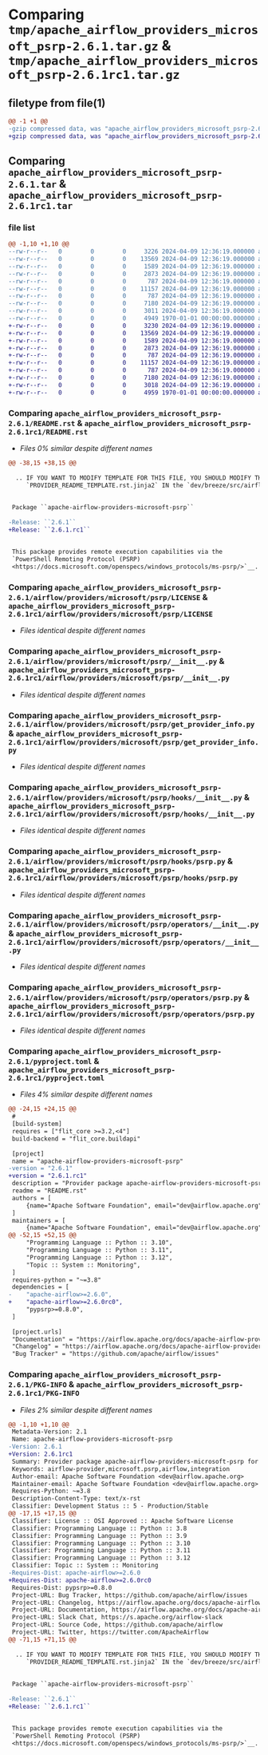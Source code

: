 # Comparing `tmp/apache_airflow_providers_microsoft_psrp-2.6.1.tar.gz` & `tmp/apache_airflow_providers_microsoft_psrp-2.6.1rc1.tar.gz`

## filetype from file(1)

```diff
@@ -1 +1 @@
-gzip compressed data, was "apache_airflow_providers_microsoft_psrp-2.6.1.tar", last modified: Tue Apr  9 12:36:19 2024, max compression
+gzip compressed data, was "apache_airflow_providers_microsoft_psrp-2.6.1rc1.tar", last modified: Tue Apr  9 12:36:19 2024, max compression
```

## Comparing `apache_airflow_providers_microsoft_psrp-2.6.1.tar` & `apache_airflow_providers_microsoft_psrp-2.6.1rc1.tar`

### file list

```diff
@@ -1,10 +1,10 @@
--rw-r--r--   0        0        0     3226 2024-04-09 12:36:19.000000 apache_airflow_providers_microsoft_psrp-2.6.1/README.rst
--rw-r--r--   0        0        0    13569 2024-04-09 12:36:19.000000 apache_airflow_providers_microsoft_psrp-2.6.1/airflow/providers/microsoft/psrp/LICENSE
--rw-r--r--   0        0        0     1589 2024-04-09 12:36:19.000000 apache_airflow_providers_microsoft_psrp-2.6.1/airflow/providers/microsoft/psrp/__init__.py
--rw-r--r--   0        0        0     2873 2024-04-09 12:36:19.000000 apache_airflow_providers_microsoft_psrp-2.6.1/airflow/providers/microsoft/psrp/get_provider_info.py
--rw-r--r--   0        0        0      787 2024-04-09 12:36:19.000000 apache_airflow_providers_microsoft_psrp-2.6.1/airflow/providers/microsoft/psrp/hooks/__init__.py
--rw-r--r--   0        0        0    11157 2024-04-09 12:36:19.000000 apache_airflow_providers_microsoft_psrp-2.6.1/airflow/providers/microsoft/psrp/hooks/psrp.py
--rw-r--r--   0        0        0      787 2024-04-09 12:36:19.000000 apache_airflow_providers_microsoft_psrp-2.6.1/airflow/providers/microsoft/psrp/operators/__init__.py
--rw-r--r--   0        0        0     7180 2024-04-09 12:36:19.000000 apache_airflow_providers_microsoft_psrp-2.6.1/airflow/providers/microsoft/psrp/operators/psrp.py
--rw-r--r--   0        0        0     3011 2024-04-09 12:36:19.000000 apache_airflow_providers_microsoft_psrp-2.6.1/pyproject.toml
--rw-r--r--   0        0        0     4949 1970-01-01 00:00:00.000000 apache_airflow_providers_microsoft_psrp-2.6.1/PKG-INFO
+-rw-r--r--   0        0        0     3230 2024-04-09 12:36:19.000000 apache_airflow_providers_microsoft_psrp-2.6.1rc1/README.rst
+-rw-r--r--   0        0        0    13569 2024-04-09 12:36:19.000000 apache_airflow_providers_microsoft_psrp-2.6.1rc1/airflow/providers/microsoft/psrp/LICENSE
+-rw-r--r--   0        0        0     1589 2024-04-09 12:36:19.000000 apache_airflow_providers_microsoft_psrp-2.6.1rc1/airflow/providers/microsoft/psrp/__init__.py
+-rw-r--r--   0        0        0     2873 2024-04-09 12:36:19.000000 apache_airflow_providers_microsoft_psrp-2.6.1rc1/airflow/providers/microsoft/psrp/get_provider_info.py
+-rw-r--r--   0        0        0      787 2024-04-09 12:36:19.000000 apache_airflow_providers_microsoft_psrp-2.6.1rc1/airflow/providers/microsoft/psrp/hooks/__init__.py
+-rw-r--r--   0        0        0    11157 2024-04-09 12:36:19.000000 apache_airflow_providers_microsoft_psrp-2.6.1rc1/airflow/providers/microsoft/psrp/hooks/psrp.py
+-rw-r--r--   0        0        0      787 2024-04-09 12:36:19.000000 apache_airflow_providers_microsoft_psrp-2.6.1rc1/airflow/providers/microsoft/psrp/operators/__init__.py
+-rw-r--r--   0        0        0     7180 2024-04-09 12:36:19.000000 apache_airflow_providers_microsoft_psrp-2.6.1rc1/airflow/providers/microsoft/psrp/operators/psrp.py
+-rw-r--r--   0        0        0     3018 2024-04-09 12:36:19.000000 apache_airflow_providers_microsoft_psrp-2.6.1rc1/pyproject.toml
+-rw-r--r--   0        0        0     4959 1970-01-01 00:00:00.000000 apache_airflow_providers_microsoft_psrp-2.6.1rc1/PKG-INFO
```

### Comparing `apache_airflow_providers_microsoft_psrp-2.6.1/README.rst` & `apache_airflow_providers_microsoft_psrp-2.6.1rc1/README.rst`

 * *Files 0% similar despite different names*

```diff
@@ -38,15 +38,15 @@
 
  .. IF YOU WANT TO MODIFY TEMPLATE FOR THIS FILE, YOU SHOULD MODIFY THE TEMPLATE
     `PROVIDER_README_TEMPLATE.rst.jinja2` IN the `dev/breeze/src/airflow_breeze/templates` DIRECTORY
 
 
 Package ``apache-airflow-providers-microsoft-psrp``
 
-Release: ``2.6.1``
+Release: ``2.6.1.rc1``
 
 
 This package provides remote execution capabilities via the
 `PowerShell Remoting Protocol (PSRP)
 <https://docs.microsoft.com/openspecs/windows_protocols/ms-psrp/>`__.
```

### Comparing `apache_airflow_providers_microsoft_psrp-2.6.1/airflow/providers/microsoft/psrp/LICENSE` & `apache_airflow_providers_microsoft_psrp-2.6.1rc1/airflow/providers/microsoft/psrp/LICENSE`

 * *Files identical despite different names*

### Comparing `apache_airflow_providers_microsoft_psrp-2.6.1/airflow/providers/microsoft/psrp/__init__.py` & `apache_airflow_providers_microsoft_psrp-2.6.1rc1/airflow/providers/microsoft/psrp/__init__.py`

 * *Files identical despite different names*

### Comparing `apache_airflow_providers_microsoft_psrp-2.6.1/airflow/providers/microsoft/psrp/get_provider_info.py` & `apache_airflow_providers_microsoft_psrp-2.6.1rc1/airflow/providers/microsoft/psrp/get_provider_info.py`

 * *Files identical despite different names*

### Comparing `apache_airflow_providers_microsoft_psrp-2.6.1/airflow/providers/microsoft/psrp/hooks/__init__.py` & `apache_airflow_providers_microsoft_psrp-2.6.1rc1/airflow/providers/microsoft/psrp/hooks/__init__.py`

 * *Files identical despite different names*

### Comparing `apache_airflow_providers_microsoft_psrp-2.6.1/airflow/providers/microsoft/psrp/hooks/psrp.py` & `apache_airflow_providers_microsoft_psrp-2.6.1rc1/airflow/providers/microsoft/psrp/hooks/psrp.py`

 * *Files identical despite different names*

### Comparing `apache_airflow_providers_microsoft_psrp-2.6.1/airflow/providers/microsoft/psrp/operators/__init__.py` & `apache_airflow_providers_microsoft_psrp-2.6.1rc1/airflow/providers/microsoft/psrp/operators/__init__.py`

 * *Files identical despite different names*

### Comparing `apache_airflow_providers_microsoft_psrp-2.6.1/airflow/providers/microsoft/psrp/operators/psrp.py` & `apache_airflow_providers_microsoft_psrp-2.6.1rc1/airflow/providers/microsoft/psrp/operators/psrp.py`

 * *Files identical despite different names*

### Comparing `apache_airflow_providers_microsoft_psrp-2.6.1/pyproject.toml` & `apache_airflow_providers_microsoft_psrp-2.6.1rc1/pyproject.toml`

 * *Files 4% similar despite different names*

```diff
@@ -24,15 +24,15 @@
 #
 [build-system]
 requires = ["flit_core >=3.2,<4"]
 build-backend = "flit_core.buildapi"
 
 [project]
 name = "apache-airflow-providers-microsoft-psrp"
-version = "2.6.1"
+version = "2.6.1.rc1"
 description = "Provider package apache-airflow-providers-microsoft-psrp for Apache Airflow"
 readme = "README.rst"
 authors = [
     {name="Apache Software Foundation", email="dev@airflow.apache.org"},
 ]
 maintainers = [
     {name="Apache Software Foundation", email="dev@airflow.apache.org"},
@@ -52,15 +52,15 @@
     "Programming Language :: Python :: 3.10",
     "Programming Language :: Python :: 3.11",
     "Programming Language :: Python :: 3.12",
     "Topic :: System :: Monitoring",
 ]
 requires-python = "~=3.8"
 dependencies = [
-    "apache-airflow>=2.6.0",
+    "apache-airflow>=2.6.0rc0",
     "pypsrp>=0.8.0",
 ]
 
 [project.urls]
 "Documentation" = "https://airflow.apache.org/docs/apache-airflow-providers-microsoft-psrp/2.6.1"
 "Changelog" = "https://airflow.apache.org/docs/apache-airflow-providers-microsoft-psrp/2.6.1/changelog.html"
 "Bug Tracker" = "https://github.com/apache/airflow/issues"
```

### Comparing `apache_airflow_providers_microsoft_psrp-2.6.1/PKG-INFO` & `apache_airflow_providers_microsoft_psrp-2.6.1rc1/PKG-INFO`

 * *Files 2% similar despite different names*

```diff
@@ -1,10 +1,10 @@
 Metadata-Version: 2.1
 Name: apache-airflow-providers-microsoft-psrp
-Version: 2.6.1
+Version: 2.6.1rc1
 Summary: Provider package apache-airflow-providers-microsoft-psrp for Apache Airflow
 Keywords: airflow-provider,microsoft.psrp,airflow,integration
 Author-email: Apache Software Foundation <dev@airflow.apache.org>
 Maintainer-email: Apache Software Foundation <dev@airflow.apache.org>
 Requires-Python: ~=3.8
 Description-Content-Type: text/x-rst
 Classifier: Development Status :: 5 - Production/Stable
@@ -17,15 +17,15 @@
 Classifier: License :: OSI Approved :: Apache Software License
 Classifier: Programming Language :: Python :: 3.8
 Classifier: Programming Language :: Python :: 3.9
 Classifier: Programming Language :: Python :: 3.10
 Classifier: Programming Language :: Python :: 3.11
 Classifier: Programming Language :: Python :: 3.12
 Classifier: Topic :: System :: Monitoring
-Requires-Dist: apache-airflow>=2.6.0
+Requires-Dist: apache-airflow>=2.6.0rc0
 Requires-Dist: pypsrp>=0.8.0
 Project-URL: Bug Tracker, https://github.com/apache/airflow/issues
 Project-URL: Changelog, https://airflow.apache.org/docs/apache-airflow-providers-microsoft-psrp/2.6.1/changelog.html
 Project-URL: Documentation, https://airflow.apache.org/docs/apache-airflow-providers-microsoft-psrp/2.6.1
 Project-URL: Slack Chat, https://s.apache.org/airflow-slack
 Project-URL: Source Code, https://github.com/apache/airflow
 Project-URL: Twitter, https://twitter.com/ApacheAirflow
@@ -71,15 +71,15 @@
 
  .. IF YOU WANT TO MODIFY TEMPLATE FOR THIS FILE, YOU SHOULD MODIFY THE TEMPLATE
     `PROVIDER_README_TEMPLATE.rst.jinja2` IN the `dev/breeze/src/airflow_breeze/templates` DIRECTORY
 
 
 Package ``apache-airflow-providers-microsoft-psrp``
 
-Release: ``2.6.1``
+Release: ``2.6.1.rc1``
 
 
 This package provides remote execution capabilities via the
 `PowerShell Remoting Protocol (PSRP)
 <https://docs.microsoft.com/openspecs/windows_protocols/ms-psrp/>`__.
```


